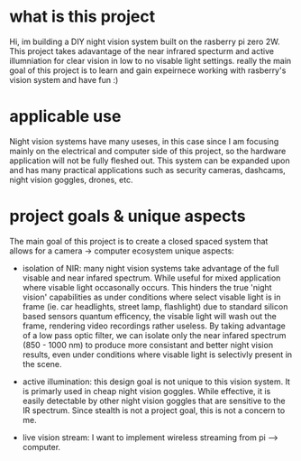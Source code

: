 # what is this project
Hi, im building a DIY night vision system built on the rasberry pi zero 2W. This project takes adavantage of the near infrared specturm and active illumniation for clear vision in low to no visable light settings.
really the main goal of this project is to learn and gain expeirnece working with rasberry's vision system and have fun :)

# applicable use
Night vision systems have many useses, in this case since I am focusing mainly on the electrical and computer side of this project,
so the hardware application will not be fully fleshed out. This system can be expanded upon and has many practical applications such as
security cameras, dashcams, night vision goggles, drones, etc.

# project goals & unique aspects
The main goal of this project is to create a closed spaced system that allows for a camera -> computer ecosystem
unique aspects:
  - isolation of NIR:
  many night vision systems take advantage of the full visable and near infared spectrum. While useful for mixed application where visable light
  occasonally occurs. This hinders the true 'night vision' capabilities as under conditions where select visable light is in frame
  (ie. car headlights, street lamp, flashlight) due to standard silicon based sensors quantum efficency, the visable light will wash out the frame,
  rendering video recordings rather useless. By taking advantage of a low pass optic filter, we can isolate only the near infared spectrum
  (850 - 1000 nm) to produce more consistant and better night vision results, even under conditions where visable light is selectivly present in the scene.

  - active illumination:
    this design goal is not unique to this vision system. It is primarly used in cheap night vision goggles. While effective,
    it is easily detectable by other night vision goggles that are sensitive to the IR spectrum. Since stealth is not a project goal, this is not
    a concern to me.

  - live vision stream:
    I want to implement wireless streaming from pi --> computer.
